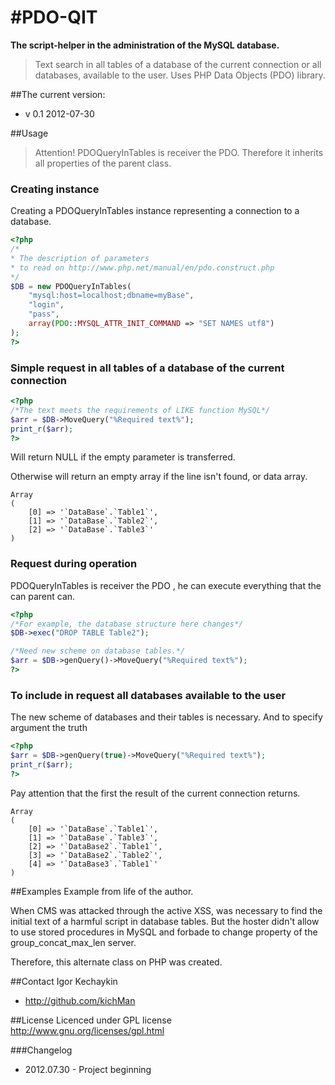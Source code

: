 #PDO-QIT
==============

**The script-helper in the administration of the MySQL database.**

> Text search in all tables of a database of the current connection or all databases, available to the user. Uses PHP Data Objects (PDO) library.

##The current version:
* v 0.1 2012-07-30

##Usage
> Attention! PDOQueryInTables is receiver the PDO. Therefore it inherits all properties of the parent class.

### Creating instance

Creating a PDOQueryInTables instance representing a connection to a database.
```php
<?php
/*
* The description of parameters
* to read on http://www.php.net/manual/en/pdo.construct.php
*/
$DB = new PDOQueryInTables(
    "mysql:host=localhost;dbname=myBase",
    "login",
    "pass",
    array(PDO::MYSQL_ATTR_INIT_COMMAND => "SET NAMES utf8")
);
?>
```

### Simple request in all tables of a database of the current connection
```php
<?php
/*The text meets the requirements of LIKE function MySQL*/
$arr = $DB->MoveQuery("%Required text%");
print_r($arr);
?>
```
Will return NULL if the empty parameter is transferred.

Otherwise will return an empty array if the line isn't found, or data array.
```
Array
(
    [0] => '`DataBase`.`Table1`',
    [1] => '`DataBase`.`Table2`',
    [2] => '`DataBase`.`Table3`'
)
```
### Request during operation

PDOQueryInTables is receiver the PDO , he can execute everything that the can parent can.
```php
<?php
/*For example, the database structure here changes*/
$DB->exec("DROP TABLE Table2");

/*Need new scheme on database tables.*/
$arr = $DB->genQuery()->MoveQuery("%Required text%");
?>
```
### To include in request all databases available to the user
The new scheme of databases and their tables is necessary. And to specify argument the truth
```php
<?php
$arr = $DB->genQuery(true)->MoveQuery("%Required text%");
print_r($arr);
?>
```
Pay attention that the first the result of the current connection returns.
```
Array
(
    [0] => '`DataBase`.`Table1`',
    [1] => '`DataBase`.`Table3`',
    [2] => '`DataBase2`.`Table1`',
    [3] => '`DataBase2`.`Table2`',
    [4] => '`DataBase3`.`Table1`'
)
```

##Examples
Example from life of the author.

When CMS was attacked through the active XSS, was necessary to find the initial text of a harmful script in database tables. But the hoster didn't allow to use stored procedures in MySQL and forbade to change property of the group_concat_max_len server.

Therefore, this alternate class on PHP was created.

##Contact
Igor Kechaykin

* http://github.com/kichMan

##License
Licenced under GPL license http://www.gnu.org/licenses/gpl.html

###Changelog
* 2012.07.30 - Project beginning